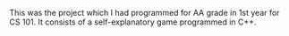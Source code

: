 This was the project which I had programmed for AA grade in 1st year for CS 101.
It consists of a self-explanatory game programmed in C++.
